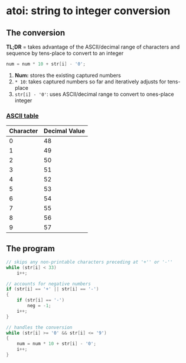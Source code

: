# atoi: string to integer conversion

## The conversion

**TL;DR** = takes advantage of the ASCII/decimal range of characters and sequence by tens-place to convert to an integer
```c
num = num * 10 + str[i] - '0';
```
1. **Num:** stores the existing captured numbers
2. ```* 10```: takes captured numbers so far and iteratively adjusts for tens-place
3. ```str[i] - '0'```: uses ASCII/decimal range to convert to ones-place integer

### [ASCII table](http://blockofcodes.blogspot.com/2013/07/how-to-convert-string-to-integer-in-c.html)
|Character	|Decimal Value	|
|-----------|---------------|
|0			|48				|	
|1			|49				|
|2			|50				|
|3			|51				|
|4			|52				|
|5			|53				|
|6			|54				|
|7			|55				|
|8			|56				|
|9			|57				|

## The program

```c
// skips any non-printable characters preceding at '+'' or '-''
while (str[i] < 33)
	i++;

// accounts for negative numbers
if (str[i] == '+' || str[i] == '-')
{
	if (str[i] == '-')
		neg = -1;
	i++;
}

// handles the conversion
while (str[i] >= '0' && str[i] <= '9')
{
	num = num * 10 + str[i] - '0';
	i++;
}
```